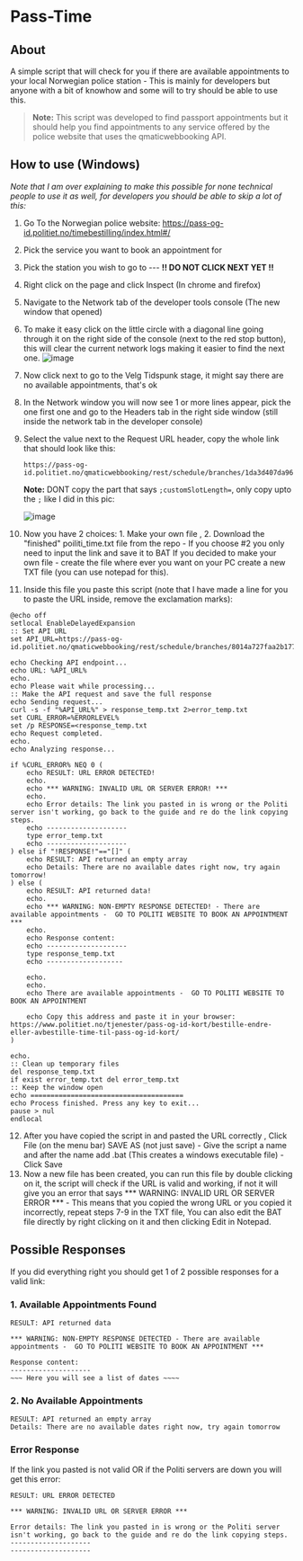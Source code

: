 # Pass-Time

## About
A simple script that will check for you if there are available appointments to your local Norwegian police station - This is mainly for developers but anyone with a bit of knowhow and some will to try should be able to use this.

> **Note:** This script was developed to find passport appointments but it should help you find appointments to any service offered by the police website that uses the qmaticwebbooking API.

## How to use (Windows)
*Note that I am over explaining to make this possible for none technical people to use it as well, for developers you should be able to skip a lot of this:*

1. Go To the Norwegian police website: https://pass-og-id.politiet.no/timebestilling/index.html#/
2. Pick the service you want to book an appointment for
3. Pick the station you wish to go to --- **!! DO NOT CLICK NEXT YET !!**
4. Right click on the page and click Inspect (In chrome and firefox)
5. Navigate to the Network tab of the developer tools console (The new window that opened)
6. To make it easy click on the little circle with a diagonal line going through it on the right side of the console (next to the red stop button), this will clear the current network logs making it easier to find the next one.
![image](https://github.com/user-attachments/assets/6cb9df95-09ae-4349-a2ea-78c2f0141eec)

7. Now click next to go to the Velg Tidspunk stage, it might say there are no available appointments, that's ok
8. In the Network window you will now see 1 or more lines appear, pick the one first one and go to the Headers tab in the right side window (still inside the network tab in the developer console)
9. Select the value next to the Request URL header, copy the whole link that should look like this:
   ```
   https://pass-og-id.politiet.no/qmaticwebbooking/rest/schedule/branches/1da3d407da965ec0f39af67d36275f4b7106c7a5ea5b386209b9ec843ec7ac5e/dates;servicePublicId=af8dff2199e23e84b3c0172c4b04b45dfcf5e266e5b489cdca32c6fe88f603ef;customSlotLength=5
   ```

   **Note:** DONT copy the part that says `;customSlotLength=`, only copy upto the `;` like I did in this pic:

   ![image](https://github.com/user-attachments/assets/62f2838e-9a42-4c62-92eb-f0d1a3b32c3e)

10. Now you have 2 choices: 1. Make your own file , 2. Download the "finished" poiliti_time.txt file from the repo - If you choose #2 you only need to input the link and save it to BAT
    If you decided to make your own file - create the file where ever you want on your PC create a new TXT file (you can use notepad for this).
11. Inside this file you paste this script (note that I have made a line for you to paste the URL inside, remove the exclamation marks):

   ```batch
   @echo off
   setlocal EnableDelayedExpansion
   :: Set API URL
   set API_URL=https://pass-og-id.politiet.no/qmaticwebbooking/rest/schedule/branches/8014a727faa2b1779bf9f458ae2614f4560b776a18a5549aace8fa46ee589803/dates;servicePublicId=9c9f4070899d6d3f85e2df162aae8e981fb79a81bc7b3f6bf6fb575542a3c4a4

   echo Checking API endpoint...
   echo URL: %API_URL%
   echo.
   echo Please wait while processing...
   :: Make the API request and save the full response
   echo Sending request...
   curl -s -f "%API_URL%" > response_temp.txt 2>error_temp.txt
   set CURL_ERROR=%ERRORLEVEL%
   set /p RESPONSE=<response_temp.txt
   echo Request completed.
   echo.
   echo Analyzing response...

   if %CURL_ERROR% NEQ 0 (
       echo RESULT: URL ERROR DETECTED!
       echo.
       echo *** WARNING: INVALID URL OR SERVER ERROR! ***
       echo.
       echo Error details: The link you pasted in is wrong or the Politi server isn't working, go back to the guide and re do the link copying steps.
       echo --------------------
       type error_temp.txt
       echo --------------------
   ) else if "!RESPONSE!"=="[]" (
       echo RESULT: API returned an empty array
       echo Details: There are no available dates right now, try again tomorrow!
   ) else (
       echo RESULT: API returned data!
       echo.
       echo *** WARNING: NON-EMPTY RESPONSE DETECTED! - There are available appointments -  GO TO POLITI WEBSITE TO BOOK AN APPOINTMENT ***
       echo.
       echo Response content:
       echo --------------------
       type response_temp.txt
       echo -------------------

       echo.
       echo.
       echo There are available appointments -  GO TO POLITI WEBSITE TO BOOK AN APPOINTMENT

       echo Copy this address and paste it in your browser: https://www.politiet.no/tjenester/pass-og-id-kort/bestille-endre-eller-avbestille-time-til-pass-og-id-kort/
   )

   echo.
   :: Clean up temporary files
   del response_temp.txt
   if exist error_temp.txt del error_temp.txt
   :: Keep the window open
   echo ======================================
   echo Process finished. Press any key to exit...
   pause > nul
   endlocal
   ```

12. After you have copied the script in and pasted the URL correctly , Click File (on the menu bar) SAVE AS (not just save) - Give the script a name and after the name add .bat (This creates a windows executable file) - Click Save
13. Now a new file has been created, you can run this file by double clicking on it, the script will check if the URL is valid and working, if not it will give you an error that says *** WARNING: INVALID URL OR SERVER ERROR *** - This means that you copied the wrong URL or you copied it incorrectly, repeat steps 7-9  in the TXT file, You can also edit the BAT file directly by right clicking on it and then clicking Edit in Notepad.

## Possible Responses

If you did everything right you should get 1 of 2 possible responses for a valid link:

### 1. Available Appointments Found
```
RESULT: API returned data

*** WARNING: NON-EMPTY RESPONSE DETECTED - There are available appointments -  GO TO POLITI WEBSITE TO BOOK AN APPOINTMENT ***

Response content:
--------------------
~~~ Here you will see a list of dates ~~~~
```

### 2. No Available Appointments
```
RESULT: API returned an empty array
Details: There are no available dates right now, try again tomorrow
```

### Error Response
If the link you pasted is not valid OR if the Politi servers are down you will get this error:
```
RESULT: URL ERROR DETECTED

*** WARNING: INVALID URL OR SERVER ERROR ***

Error details: The link you pasted in is wrong or the Politi server isn't working, go back to the guide and re do the link copying steps.
--------------------
--------------------
```
